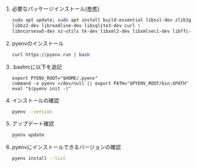 1. 必要なパッケージインストール[(参考)](https://github.com/pyenv/pyenv/wiki)
	```bash
	sudo apt update; sudo apt install build-essential libssl-dev zlib1g-dev \
	libbz2-dev libreadline-dev libsqlite3-dev curl \
	libncursesw5-dev xz-utils tk-dev libxml2-dev libxmlsec1-dev libffi-dev liblzma-dev
	```
	
2. pyenvのインストール
   ```bash
   curl https://pyenv.run | bash
   ```
   
3. .bashrcに以下を追記
   ```.bashrc
   export PYENV_ROOT="$HOME/.pyenv"
   command -v pyenv >/dev/null || export PATH="$PYENV_ROOT/bin:$PATH"
   eval "$(pyenv init -)"
   ```
   
4. インストールの確認
   ```bash
   pyenv --version
   ```

5. アップデート確認
	```bash
	pyenv update
	```

6. pyenvにインストールできるバージョンの確認
	```bash
	pyenv install --list
	```